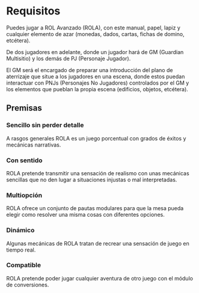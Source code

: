 
Requisitos
==========

Puedes jugar a ROL Avanzado (ROLA), con este manual, papel, lapiz y cualquier elemento de azar (monedas, dados, cartas, fichas de domino, etcétera).

De dos jugadores en adelante, donde un jugador hará de GM (Guardian Multisitio) y los demás de PJ (Personaje Jugador).

El GM será el encargado de preparar una introducción del plano de aterrizaje que situe a los jugadores en una escena, donde estos puedan interactuar con PNJs (Personajes No Jugadores) controlados por el GM y los elementos que pueblan la propia escena (edificios, objetos, etcétera).

Premisas
--------

### Sencillo sin perder detalle
A rasgos generales ROLA es un juego porcentual con grados de éxitos y mecánicas narrativas.

### Con sentido
ROLA pretende transmitir una sensación de realismo con unas mecánicas sencillas que no den lugar a situaciones injustas o mal interpretadas.

### Multiopción
ROLA ofrece un conjunto de pautas modulares para que la mesa pueda elegir como resolver una misma cosas con diferentes opciones.

### Dinámico
Algunas mecánicas de ROLA tratan de recrear una sensación de juego en tiempo real.

### Compatible
ROLA pretende poder jugar cualquier aventura de otro juego con el módulo de conversiones.